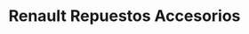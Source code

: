 ---
title: "Renault Repuestos Accesorios"
url: /quito/renault-repuestos-accesorios/
shop: piezas de automóviles
---
